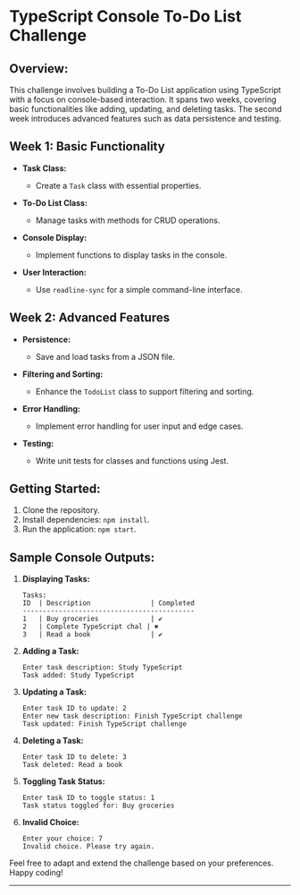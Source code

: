 # TypeScript Console To-Do List Challenge

## Overview:

This challenge involves building a To-Do List application using TypeScript with a focus on console-based interaction. It spans two weeks, covering basic functionalities like adding, updating, and deleting tasks. The second week introduces advanced features such as data persistence and testing.

## Week 1: Basic Functionality

- **Task Class:**
  - Create a `Task` class with essential properties.
  
- **To-Do List Class:**
  - Manage tasks with methods for CRUD operations.

- **Console Display:**
  - Implement functions to display tasks in the console.

- **User Interaction:**
  - Use `readline-sync` for a simple command-line interface.

## Week 2: Advanced Features

- **Persistence:**
  - Save and load tasks from a JSON file.

- **Filtering and Sorting:**
  - Enhance the `TodoList` class to support filtering and sorting.

- **Error Handling:**
  - Implement error handling for user input and edge cases.

- **Testing:**
  - Write unit tests for classes and functions using Jest.

## Getting Started:

1. Clone the repository.
2. Install dependencies: `npm install`.
3. Run the application: `npm start`.

## Sample Console Outputs:

1. **Displaying Tasks:**
   ```
   Tasks:
   ID  | Description               | Completed
   -------------------------------------------
   1   | Buy groceries             | ✔
   2   | Complete TypeScript chal | ✖
   3   | Read a book               | ✔
   ```

2. **Adding a Task:**
   ```
   Enter task description: Study TypeScript
   Task added: Study TypeScript
   ```

3. **Updating a Task:**
   ```
   Enter task ID to update: 2
   Enter new task description: Finish TypeScript challenge
   Task updated: Finish TypeScript challenge
   ```

4. **Deleting a Task:**
   ```
   Enter task ID to delete: 3
   Task deleted: Read a book
   ```

5. **Toggling Task Status:**
   ```
   Enter task ID to toggle status: 1
   Task status toggled for: Buy groceries
   ```

6. **Invalid Choice:**
   ```
   Enter your choice: 7
   Invalid choice. Please try again.
   ```

Feel free to adapt and extend the challenge based on your preferences. Happy coding!

---

